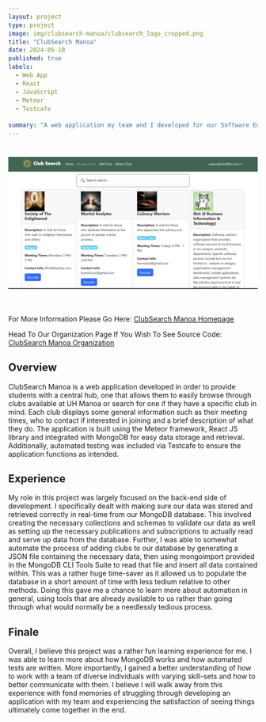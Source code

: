 ```yaml
---
layout: project
type: project
image: img/clubsearch-manoa/clubsearch_logo_cropped.png
title: "ClubSearch Manoa"
date: 2024-05-10
published: true
labels:
  - Web App
  - React
  - JavaScript
  - Meteor
  - Testcafe
    
summary: "A web application my team and I developed for our Software Engineering class. It allows students to find out more details about clubs available at UH Manoa."
---
```


<center> <img style="padding: 25px 0px 35px 0px" width="700px" class="img-fluid" src="../img/clubsearch-manoa/browse-clubs.png"> </center>

<p> For More Information Please Go Here: <a href="https://clubsearch-manoa.github.io/"> ClubSearch Manoa Homepage </a> </p>
<p> Head To Our Organization Page If You Wish To See Source Code: <a href="https://github.com/clubsearch-manoa"> ClubSearch Manoa Organization </a> </p>

## Overview
<p> ClubSearch Manoa is a web application developed in order to provide students with a central hub, one that allows them to easily browse through clubs available at UH Manoa or search for one if they have a specific club in mind. Each club displays some general information such as their meeting times, who to contact if interested in joining and a brief description of what they do. The application is built using the Meteor framework, React JS library and integrated with MongoDB for easy data storage and retrieval. Additionally, automated testing was included via Testcafe to ensure the application functions as intended. </p>

## Experience
<p> My role in this project was largely focused on the back-end side of development. I specifically dealt with making sure our data was stored and retrieved correctly in real-time from our MongoDB database. This involved creating the necessary collections and schemas to validate our data as well as setting up the necessary publications and subscriptions to actually read and serve up data from the database. Further, I was able to somewhat automate the process of adding clubs to our database by generating a JSON file containing the necessary data, then using mongoimport provided in the MongoDB CLI Tools Suite to read that file and insert all data contained within. This was a rather huge time-saver as it allowed us to populate the database in a short amount of time with less tedium relative to other methods. Doing this gave me a chance to learn more about automation in general, using tools that are already available to us rather than going through what would normally be a needlessly tedious process. </p>

## Finale
<p> Overall, I believe this project was a rather fun learning experience for me. I was able to learn more about how MongoDB works and how automated tests are written. More importantly, I gained a better understanding of how to work with a team of diverse individuals with varying skill-sets and how to better communicate with them. I believe I will walk away from this experience with fond memories of struggling through developing an application with my team and experiencing the satisfaction of seeing things ultimately come together in the end. </p>